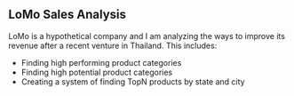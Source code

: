## LoMo Sales Analysis

LoMo is a hypothetical company and I am analyzing the ways to improve its revenue after a recent venture in Thailand. This includes:
- Finding high performing product categories
- Finding high potential product categories
- Creating a system of finding TopN products by state and city